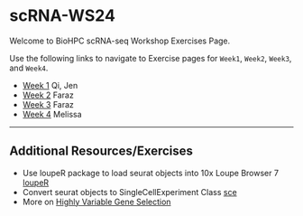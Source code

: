 # scRNA-WS24

Welcome to BioHPC scRNA-seq Workshop Exercises Page. <br>

Use the following links to navigate to Exercise pages for `Week1`, `Week2`, `Week3`, and `Week4`.

- [Week 1](Lessons/Week1.md) Qi, Jen
- [Week 2](Lessons/Week2.md) Faraz
- [Week 3](Lessons/Week3.md) Faraz
- [Week 4](Lessons/Week4.md) Melissa

<hr>

## Additional Resources/Exercises

+  Use loupeR package to load seurat objects into 10x Loupe Browser 7  [loupeR](Lessons/loupe.md)
+  Convert seurat objects to SingleCellExperiment Class [sce](Lessons/sce.md)
+  More on [Highly Variable Gene Selection](https://farazxcii.medium.com/selection-of-highly-variable-genes-hvgs-in-scrna-seq-647c8eee3845)
